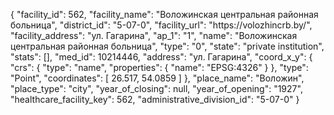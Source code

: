 {
    "facility_id": 562,
    "facility_name": "Воложинская центральная районная больница",
    "district_id": "5-07-0",
    "facility_url": "https:\/\/volozhincrb.by\/",
    "facility_address": "ул. Гагарина",
    "ap_1": "1",
    "name": "Воложинская центральная районная больница",
    "type": "0",
    "state": "private institution",
    "stats": [],
    "med_id": 10214446,
    "address": "ул. Гагарина",
    "coord_x_y": {
        "crs": {
            "type": "name",
            "properties": {
                "name": "EPSG:4326"
            }
        },
        "type": "Point",
        "coordinates": [
            26.517,
            54.0859
        ]
    },
    "place_name": "Воложин",
    "place_type": "city",
    "year_of_closing": null,
    "year_of_opening": "1927",
    "healthcare_facility_key": 562,
    "administrative_division_id": "5-07-0"
}